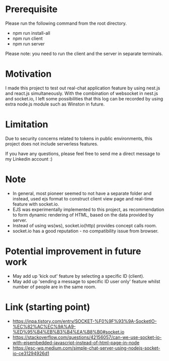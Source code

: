 # Prerequisite
Please run the following command from the root directory.
- npm run install-all
- npm run client
- npm run server

Please note: you need to run the client and the server in separate terminals.

# Motivation
I made this project to test out real-chat application feature by using nest.js and react.js simultaneously.
With the combination of websocket in nest.js and socket.io, I left some possibilities that this log can be recorded by using extra node.js module such as Winston in future.

# Limitation
Due to security concerns related to tokens in public environments, this project does not include serverless features.

If you have any questions, please feel free to send me a direct message to my Linkedin account :)

# Note
- In general, most pioneer seemed to not have a separate folder and instead, used ejs format to construct client view page and real-time feature with socket.io.
- EJS was experimentally implemented to this project, as recommendation to form dynamic rendering of HTML, based on the data provided by server.
- Instead of using ws(ws), socket.io(http) provides concept calls room.
- socket.io has a good reputation - no compatibility issue from browser.

# Potential improvement in future work
- May add up 'kick out' feature by selecting a specific ID (client).
- May add up 'sending a message to specific ID user only' feature whilst number of people are in the same room.


# Link (starting point)
- https://inpa.tistory.com/entry/SOCKET-%F0%9F%93%9A-SocketIO-%EC%82%AC%EC%9A%A9-%ED%95%B4%EB%B3%B4%EA%B8%B0#socket.io
- https://stackoverflow.com/questions/42156057/can-we-use-socket-io-with-ejsembedded-javascript-instead-of-html-page-in-node
- https://esc-wq.medium.com/simple-chat-server-using-nodejs-socket-io-ce31294926d1